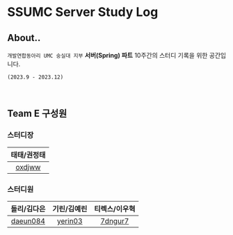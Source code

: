 # SSUMC Server Study Log

## About..

`개발연합동아리 UMC 숭실대 지부` **서버(Spring) 파트**
10주간의 스터디 기록을 위한 공간입니다.

`(2023.9 - 2023.12)`

<br>

## Team E 구성원

### 스터디장

| 태태/권정태 |
|:---------:|
| [oxdjww](https://github.com/oxdjww) |

### 스터디원

| 돌리/김다은                | 기린/김예린                | 티렉스/이우혁                |
|:------------------------:|:------------------------:|:------------------------:|
| <center>[daeun084](https://github.com/daeun084)</center> | <center>[yerin03](https://github.com/yerin03)</center> | <center>[7dngur7](https://github.com/7dngur7)</center> |


